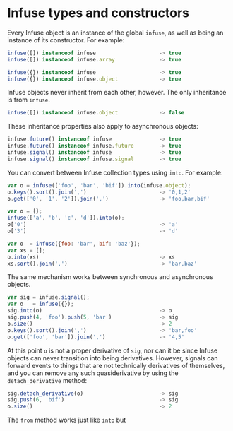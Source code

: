 # Infuse types and constructors

Every Infuse object is an instance of the global `infuse`, as well as being an
instance of its constructor. For example:

```js
infuse([]) instanceof infuse                    -> true
infuse([]) instanceof infuse.array              -> true
```

```js
infuse({}) instanceof infuse                    -> true
infuse({}) instanceof infuse.object             -> true
```

Infuse objects never inherit from each other, however. The only inheritance is
from `infuse`.

```js
infuse([]) instanceof infuse.object             -> false
```

These inheritance properties also apply to asynchronous objects:

```js
infuse.future() instanceof infuse               -> true
infuse.future() instanceof infuse.future        -> true
infuse.signal() instanceof infuse               -> true
infuse.signal() instanceof infuse.signal        -> true
```

You can convert between Infuse collection types using `into`. For example:

```js
var o = infuse(['foo', 'bar', 'bif']).into(infuse.object);
o.keys().sort().join(',')                       -> '0,1,2'
o.get(['0', '1', '2']).join(',')                -> 'foo,bar,bif'
```

```js
var o = {};
infuse(['a', 'b', 'c', 'd']).into(o);
o['0']                                          -> 'a'
o['3']                                          -> 'd'
```

```js
var o  = infuse({foo: 'bar', bif: 'baz'});
var xs = [];
o.into(xs)                                      -> xs
xs.sort().join(',')                             -> 'bar,baz'
```

The same mechanism works between synchronous and asynchronous objects.

```js
var sig = infuse.signal();
var o   = infuse({});
sig.into(o)                                     -> o
sig.push(4, 'foo').push(5, 'bar')               -> sig
o.size()                                        -> 2
o.keys().sort().join(',')                       -> 'bar,foo'
o.get(['foo', 'bar']).join(',')                 -> '4,5'
```

At this point `o` is not a proper derivative of `sig`, nor can it be since
Infuse objects can never transition into being derivatives. However, signals
can forward events to things that are not technically derivatives of
themselves, and you can remove any such quasiderivative by using the
`detach_derivative` method:

```js
sig.detach_derivative(o)                        -> sig
sig.push(6, 'bif')                              -> sig
o.size()                                        -> 2
```

The `from` method works just like `into` but 
